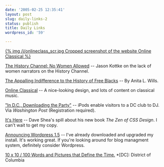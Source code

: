 ```yaml
---
date: '2005-02-25 12:35:41'
layout: post
slug: daily-links-2
status: publish
title: Daily Links
wordpress_id: '59'

---
```


[{% img /i/onlineclass_scr.jpg Cropped screenshot of the website Online Classical %}](http://www.onlineclassical.org)


[The History Channel: No Women Allowed](http://www.kottke.org/05/02/history-channel-no-women) -- Jason Kottke on the lack of women narrators on the History Channel.




[The Appalling Indifference to the History of Free Blacks](http://hnn.us/articles/10326.html) -- By Anita L. Wills.




[Online Classical](http://www.onlineclassical.com/) -- A nice-looking design, and lots of content on classical music.




["In D.C., Downloading the Party"](http://www.washingtonpost.com/wp-dyn/articles/A51639-2005Feb24.html) -- iPods enable visitors to a DC club to DJ. Via _Washington Post_ (Registration required).




[It's Here](http://mezzoblue.com/archives/2005/02/21/its_here/) -- Dave Shea's spill about his new book _The Zen of CSS Design_. I can't wait to get my copy.




[Announcing Wordpress 1.5](http://wordpress.org/development/2005/02/strayhorn/) -- I've already downloaded and upgraded my install. It's working great. If you're looking around for blog managment system, definitely consider Wordpress.




[10 x 10 / 100 Words and Pictures that Define the Time.](http://www.tenbyten.org/)
  *[DC]: District of Columbia
